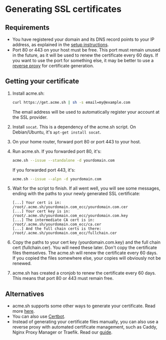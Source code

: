 # Generating SSL certificates

## Requirements

- You have registered your domain and its DNS record points to your IP address, as explained in the
  [setup instructions](setup_instructions.md#Prerequisites).
- Port 80 or 443 on your host must be free. This port must remain unused in the future, as it will be used to renew
  the certificate every 60 days. If you want to use the port for something else, it may be better to use a
  [reverse proxy](reverse_proxies.md) for certificate generation.

## Getting your certificate

1. Install acme.sh:
   ```bash
   curl https://get.acme.sh | sh -s email=my@example.com
   ```
   The email address will be used to automatically register your account at the SSL provider. 

2. Install `socat`. This is a dependency of the acme.sh script. On Debian/Ubuntu, it's `apt-get install socat`.

4. On your home router, forward port 80 or port 443 to your host.

4. Run acme.sh. If you forwarded port 80, it's:
   ```bash
   acme.sh --issue --standalone -d yourdomain.com
   ```
   If you forwarded port 443, it's:
   ```bash
   acme.sh --issue --alpn -d yourdomain.com
   ```
   
5. Wait for the script to finish. If all went well, you will see some messages, ending with the paths to your newly
   generated SSL certificate:
   ```
   [...] Your cert is in: /root/.acme.sh/yourdomain.com_ecc/yourdomain.com.cer
   [...] Your cert key is in: /root/.acme.sh/yourdomain.com_ecc/yourdomain.com.key
   [...] The intermediate CA cert is in: /root/.acme.sh/yourdomain.com_ecc/ca.cer
   [...] And the full chain certs is there: /root/.acme.sh/yourdomain.com_ecc/fullchain.cer
   ```
   
6. Copy the paths to your cert key (yourdomain.com.key) and the full chain cert (fullchain.cer). You will need these
   later. Don't copy the certificate files themselves. The acme.sh will renew the certificate every 60 days. If you copied
   the files somewhere else, your copies will obviously not be renewed.

7. acme.sh has created a cronjob to renew the certificate every 60 days. This means that port 80 or 443 must remain free.

## Alternatives

- acme.sh supports some other ways to generate your certificate. Read more
  [here](https://github.com/acmesh-official/acme.sh/wiki/How-to-issue-a-cert).
- You can also use [Certbot](https://certbot.eff.org/).
- Instead of generating your certificate files manually, you can also use a reverse proxy with automated certificate
  management, such as Caddy, Nginx Proxy Manager or Traefik. Read our [guide]((docs/reverse_proxies.md)).
